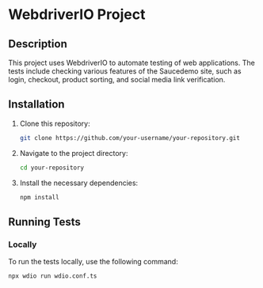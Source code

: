# WebdriverIO Project

## Description

This project uses WebdriverIO to automate testing of web applications. The tests include checking various features of the Saucedemo site, such as login, checkout, product sorting, and social media link verification.

## Installation

1. Clone this repository:
    ```bash
    git clone https://github.com/your-username/your-repository.git
    ```

2. Navigate to the project directory:
    ```bash
    cd your-repository
    ```

3. Install the necessary dependencies:
    ```bash
    npm install
    ```

## Running Tests

### Locally

To run the tests locally, use the following command:
```bash
npx wdio run wdio.conf.ts
